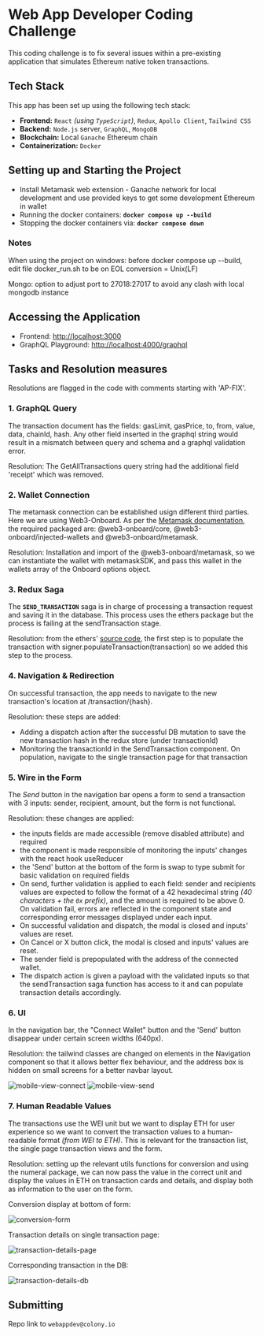 # Web App Developer Coding Challenge

This coding challenge is to fix several issues within a pre-existing application that simulates Ethereum native token transactions.

## Tech Stack

This app has been set up using the following tech stack:

- **Frontend:** `React` _(using `TypeScript`)_, `Redux`, `Apollo Client`, `Tailwind CSS`
- **Backend:** `Node.js` server, `GraphQL`, `MongoDB`
- **Blockchain:** Local `Ganache` Ethereum chain
- **Containerization:** `Docker`

## Setting up and Starting the Project

- Install Metamask web extension - Ganache network for local development and use provided keys to get some development Ethereum in wallet
- Running the docker containers: **`docker compose up --build`**
- Stopping the docker containers via: **`docker compose down`**

### Notes

When using the project on windows: before docker compose up --build, edit file docker_run.sh to be on EOL conversion = Unix(LF)

Mongo: option to adjust port to 27018:27017 to avoid any clash with local mongodb instance

## Accessing the Application

- Frontend: [http://localhost:3000](http://localhost:3000)
- GraphQL Playground: [http://localhost:4000/graphql](http://localhost:4000/graphql)

## Tasks and Resolution measures

Resolutions are flagged in the code with comments starting with 'AP-FIX'.

### 1. GraphQL Query

The transaction document has the fields: gasLimit, gasPrice, to, from, value, data, chainId, hash. Any other field inserted in the graphql string would result in a mismatch between query and schema and a graphql validation error.

Resolution: The GetAllTransactions query string had the additional field 'receipt' which was removed.

### 2. Wallet Connection

The metamask connection can be established usign different third parties. Here we are using Web3-Onboard. As per the [Metamask documentation](https://docs.metamask.io/wallet/how-to/use-sdk/3rd-party-libraries/web3-onboard/), the required packaged are: @web3-onboard/core, @web3-onboard/injected-wallets and @web3-onboard/metamask.

Resolution: Installation and import of the @web3-onboard/metamask, so we can instantiate the wallet with metamaskSDK, and pass this wallet in the wallets array of the Onboard options object.

### 3. Redux Saga

The **`SEND_TRANSACTION`** saga is in charge of processing a transaction request and saving it in the database. This process uses the ethers package but the process is failing at the sendTransaction stage.

Resolution: from the ethers' [source code](https://github.com/ethers-io/ethers.js/blob/master/packages/abstract-signer/src.ts/index.ts), the first step is to populate the transaction with signer.populateTransaction(transaction) so we added this step to the process.

### 4. Navigation & Redirection

On successful transaction, the app needs to navigate to the new transaction's location at /transaction/{hash}.

Resolution: these steps are added:

- Adding a dispatch action after the successful DB mutation to save the new transaction hash in the redux store (under transactionId)
- Monitoring the transactionId in the SendTransaction component. On population, navigate to the single transaction page for that transaction

### 5. Wire in the Form

The _Send_ button in the navigation bar opens a form to send a transaction with 3 inputs: sender, recipient, amount, but the form is not functional.

Resolution: these changes are applied:

- the inputs fields are made accessible (remove disabled attribute) and required
- the component is made responsible of monitoring the inputs' changes with the react hook useReducer
- the 'Send' button at the bottom of the form is swap to type submit for basic validation on required fields
- On send, further validation is applied to each field: sender and recipients values are expected to follow the format of a 42 hexadecimal string _(40 characters + the `0x` prefix)_, and the amount is required to be above 0. On validation fail, errors are reflected in the component state and corresponding error messages displayed under each input.
- On successful validation and dispatch, the modal is closed and inputs' values are reset.
- On Cancel or X button click, the modal is closed and inputs' values are reset.
- The sender field is prepopulated with the address of the connected wallet.
- The dispatch action is given a payload with the validated inputs so that the sendTransaction saga function has access to it and can populate transaction details accordingly.

### 6. UI

In the navigation bar, the "Connect Wallet" button and the 'Send' button disappear under certain screen widths (640px).

Resolution: the tailwind classes are changed on elements in the Navigation component so that it allows better flex behaviour, and the address box is hidden on small screens for a better navbar layout.

![mobile-view-connect](image.png)
![mobile-view-send](image-1.png)

### 7. Human Readable Values

The transactions use the WEI unit but we want to display ETH for user experience so we want to convert the transaction values to a human-readable format _(from WEI to ETH)_. This is relevant for the transaction list, the single page transaction views and the form.

Resolution: setting up the relevant utils functions for conversion and using the numeral package, we can now pass the value in the correct unit and display the values in ETH on transaction cards and details, and display both as information to the user on the form.

Conversion display at bottom of form:

![conversion-form](image-2.png)

Transaction details on single transaction page:

![transaction-details-page](image-3.png)

Corresponding transaction in the DB:

![transaction-details-db](image-4.png)

## Submitting

Repo link to `webappdev@colony.io`
